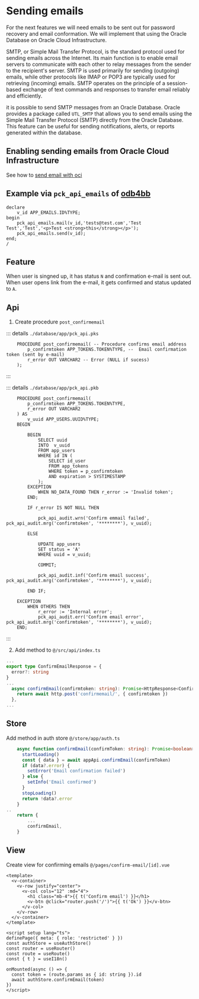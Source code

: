 # Sending emails

For the next features we will need emails to be sent out for password recovery and email conformation. We will implement that using the Oracle Database on Oracle Cloud Infrastructure.

SMTP, or Simple Mail Transfer Protocol, is the standard protocol used for sending emails across the Internet. Its main function is to enable email servers to communicate with each other to relay messages from the sender to the recipient's server. SMTP is used primarily for sending (outgoing) emails, while other protocols like IMAP or POP3 are typically used for retrieving (incoming) emails. SMTP operates on the principle of a session-based exchange of text commands and responses to transfer email reliably and efficiently.

it is possible to send SMTP messages from an Oracle Database. Oracle provides a package called `UTL_SMTP` that allows you to send emails using the Simple Mail Transfer Protocol (SMTP) directly from the Oracle Database. This feature can be useful for sending notifications, alerts, or reports generated within the database.

## Enabling sending emails from Oracle Cloud Infrastructure

See how to [send email with oci](https://blogs.oracle.com/cloud-infrastructure/post/step-by-step-instructions-to-send-email-with-oci-email-delivery)

## Example via `pck_api_emails` of [odb4bb](https://github.com/erlihs/odb4bb)

```plsql
declare
    v_id APP_EMAILS.ID%TYPE;
begin
    pck_api_emails.mail(v_id,'tests@test.com','Test Test','Test','<p>Test <strong>this</strong></p>');
    pck_api_emails.send(v_id);
end;
/

```

## Feature

When user is singned up, it has status `N` and confirmation e-mail is sent out. When user opens link from the e-mail, it gets confirmed and status updated to `A`.

## Api

1. Create procedure `post_confirmemail`

::: details `./database/app/pck_api.pks`

```plsql
    PROCEDURE post_confirmemail( -- Procedure confirms email address
        p_confirmtoken APP_TOKENS.TOKEN%TYPE, --  Email confirmation token (sent by e-mail)
        r_error OUT VARCHAR2 -- Error (NULL if sucess)
    );
```

:::

::: details `./database/app/pck_api.pkb`

```plsql
    PROCEDURE post_confirmemail(
        p_confirmtoken APP_TOKENS.TOKEN%TYPE,
        r_error OUT VARCHAR2
    ) AS
        v_uuid APP_USERS.UUID%TYPE;
    BEGIN

        BEGIN
            SELECT uuid
            INTO  v_uuid
            FROM app_users
            WHERE id IN (
                SELECT id_user
                FROM app_tokens
                WHERE token = p_confirmtoken
                AND expiration > SYSTIMESTAMP
            );
        EXCEPTION
            WHEN NO_DATA_FOUND THEN r_error := 'Invalid token';
        END;

        IF r_error IS NOT NULL THEN

            pck_api_audit.wrn('Confirm emmail failed', pck_api_audit.mrg('confirmtoken', '********'), v_uuid);

        ELSE

            UPDATE app_users
            SET status = 'A'
            WHERE uuid = v_uuid;

            COMMIT;

            pck_api_audit.inf('Confirm email success', pck_api_audit.mrg('confirmtoken', '********'), v_uuid);

        END IF;

    EXCEPTION
        WHEN OTHERS THEN
            r_error := 'Internal error';
            pck_api_audit.err('Confirm email error', pck_api_audit.mrg('confirmtoken', '********'), v_uuid);
    END;

```

:::

2. Add method to `@/src/api/index.ts`

```ts
...
export type ConfirmEmailResponse = {
  error?: string
}
...
  async confirmEmail(confirmtoken: string): Promise<HttpResponse<ConfirmEmailResponse>> {
    return await http.post('confirmemail/', { confirmtoken })
  },
...
```

## Store

Add method in auth store `@/store/app/auth.ts`

```ts
    async function confirmEmail(confirmToken: string): Promise<boolean> {
      startLoading()
      const { data } = await appApi.confirmEmail(confirmToken)
      if (data?.error) {
        setError('Email confirmation failed')
      } else {
        setInfo('Email confirmed')
      }
      stopLoading()
      return !data?.error
    }
..
    return {
        ...
        confirmEmail,
    }
```

## View

Create view for confirming emails `@/pages/confirm-email/[id].vue`

```vue
<template>
  <v-container>
    <v-row justify="center">
      <v-col cols="12" :md="4">
        <h1 class="mb-4">{{ t('Confirm email') }}</h1>
        <v-btn @click="router.push('/')">{{ t('Ok') }}</v-btn>
      </v-col>
    </v-row>
  </v-container>
</template>

<script setup lang="ts">
definePage({ meta: { role: 'restricted' } })
const authStore = useAuthStore()
const router = useRouter()
const route = useRoute()
const { t } = useI18n()

onMounted(async () => {
  const token = (route.params as { id: string }).id
  await authStore.confirmEmail(token)
})
</script>
```
